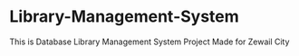# Library-Management-System
This is Database Library Management System Project Made for Zewail City
